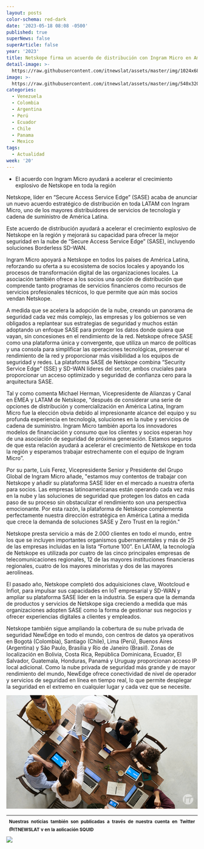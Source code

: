 ```yaml
---
layout: posts
color-schema: red-dark
date: '2023-05-18 08:08 -0500'
published: true
superNews: false
superArticle: false
year: '2023'
title: Netskope firma un acuerdo de distribución con Ingram Micro en América Latina
detail-image: >-
  https://raw.githubusercontent.com/itnewslat/assets/master/img/1024x680/acuerdo-en-reunion-g.jpg
image: >-
  https://raw.githubusercontent.com/itnewslat/assets/master/img/540x320/acuerdo-en-reunion-p.jpg
categories:
  - Venezuela
  - Colombia
  - Argentina
  - Perú
  - Ecuador
  - Chile
  - Panama
  - Mexico
tags:
  - Actualidad
week: '20'
---
```

- El acuerdo con Ingram Micro ayudará a acelerar el crecimiento explosivo de Netskope en toda la región

Netskope, líder en “Secure Access Service Edge” (SASE) acaba de anunciar un nuevo acuerdo estratégico de distribución en toda LATAM con Ingram Micro, uno de los mayores distribuidores de servicios de tecnología y cadena de suministro de América Latina. 

Este acuerdo de distribución ayudará a acelerar el crecimiento explosivo de Netskope en la región y mejorará su capacidad para ofrecer la mejor seguridad en la nube de “Secure Access Service Edge” (SASE), incluyendo soluciones Borderless SD-WAN.

Ingram Micro apoyará a Netskope en todos los países de América Latina, reforzando su oferta a su ecosistema de socios locales y apoyando los procesos de transformación digital de las organizaciones locales. La asociación también ofrece a los socios una opción de distribución que comprende tanto programas de servicios financieros como recursos de servicios profesionales técnicos, lo que permite que aún más socios vendan Netskope.

A medida que se acelera la adopción de la nube, creando un panorama de seguridad cada vez más complejo, las empresas y los gobiernos se ven obligados a replantear sus estrategias de seguridad y muchos están adoptando un enfoque SASE para proteger los datos donde quiera que vayan, sin concesiones en el rendimiento de la red. Netskope ofrece SASE como una plataforma única y convergente, que utiliza un marco de políticas y una consola para simplificar las operaciones tecnológicas, preservar el rendimiento de la red y proporcionar más visibilidad a los equipos de seguridad y redes. La plataforma SASE de Netskope combina “Security Service Edge” (SSE) y SD-WAN líderes del sector, ambos cruciales para proporcionar un acceso optimizado y seguridad de confianza cero para la arquitectura SASE.

Tal y como comenta Michael Herman, Vicepresidente de Alianzas y Canal en EMEA y LATAM de Netskope, "después de considerar una serie de opciones de distribución y comercialización en América Latina, Ingram Micro fue la elección obvia debido al impresionante alcance del equipo y su profunda experiencia en tecnología, soluciones en la nube y servicios de cadena de suministro. Ingram Micro también aporta los innovadores modelos de financiación y consumo que los clientes y socios esperan hoy de una asociación de seguridad de próxima generación. Estamos seguros de que esta relación ayudará a acelerar el crecimiento de Netskope en toda la región y esperamos trabajar estrechamente con el equipo de Ingram Micro”.

Por su parte, Luis Ferez, Vicepresidente Senior y Presidente del Grupo Global de Ingram Micro añade, "estamos muy contentos de trabajar con Netskope y añadir su plataforma SASE líder en el mercado a nuestra oferta para socios. Las empresas latinoamericanas están operando cada vez más en la nube y las soluciones de seguridad que protegen los datos en cada paso de su proceso sin obstaculizar el rendimiento son una perspectiva emocionante. Por esta razón, la plataforma de Netskope complementa perfectamente nuestra dirección estratégica en América Latina a medida que crece la demanda de soluciones SASE y Zero Trust en la región."

Netskope presta servicio a más de 2.000 clientes en todo el mundo, entre los que se incluyen importantes organismos gubernamentales y más de 25 de las empresas incluidas en la lista “Fortune 100”.  En LATAM, la tecnología de Netskope es utilizada por cuatro de las cinco principales empresas de telecomunicaciones regionales, 12 de las mayores instituciones financieras regionales, cuatro de los mayores minoristas y dos de las mayores aerolíneas.

El pasado año, Netskope completó dos adquisiciones clave, Wootcloud e Infiot, para impulsar sus capacidades en IoT empresarial y SD-WAN y ampliar su plataforma SASE líder en la industria. Se espera que la demanda de productos y servicios de Netskope siga creciendo a medida que más organizaciones adopten SASE como la forma de gestionar sus negocios y ofrecer experiencias digitales a clientes y empleados.

Netskope también sigue ampliando la cobertura de su nube privada de seguridad NewEdge en todo el mundo, con centros de datos ya operativos en Bogotá (Colombia), Santiago (Chile), Lima (Perú), Buenos Aires (Argentina) y São Paulo, Brasilia y Río de Janeiro (Brasil). Zonas de localización en Bolivia, Costa Rica, República Dominicana, Ecuador, El Salvador, Guatemala, Honduras, Panamá y Uruguay proporcionan acceso IP local adicional. Como la nube privada de seguridad más grande y de mayor rendimiento del mundo, NewEdge ofrece conectividad de nivel de operador y servicios de seguridad en línea en tiempo real, lo que permite desplegar la seguridad en el extremo en cualquier lugar y cada vez que se necesite.

![](https://raw.githubusercontent.com/itnewslat/assets/master/img/540x320/acuerdo-en-reunion-p.jpg)

<table style="height: 42px;" width="569">
<tbody>
<tr>
<td style="text-align: justify;"><sub><strong>Nuestras noticias también son publicadas a través de nuestra cuenta en Twitter <a href="https://twitter.com/itnewslat?lang=es">@ITNEWSLAT</a> y en la aplicación <a href="https://squidapp.co/en/">SQUID</a></strong></sub></td>
</tr>
</tbody>
</table>
<img src="https://tracker.metricool.com/c3po.jpg?hash=56f88a41e39ab42c063cc51676587a04"/>